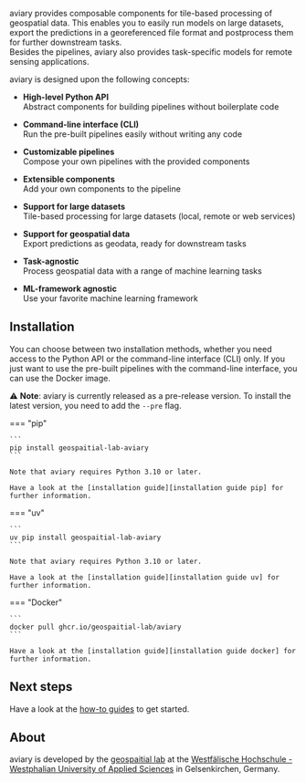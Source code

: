 <style>
  @media screen and (min-width: 76.25em) {
    .md-sidebar--primary { visibility: hidden }
  }
  .md-sidebar--secondary { visibility: hidden }
</style>

aviary provides composable components for tile-based processing of geospatial data.
This enables you to easily run models on large datasets, export the predictions in a
georeferenced file format and postprocess them for further downstream tasks.<br />
Besides the pipelines, aviary also provides task-specific models for remote sensing applications.

aviary is designed upon the following concepts:

<div class="grid cards" markdown>

-   **High-level Python API**<br />
    Abstract components for building pipelines without boilerplate code

-   **Command-line interface (CLI)**<br />
    Run the pre-built pipelines easily without writing any code

-   **Customizable pipelines**<br />
    Compose your own pipelines with the provided components

-   **Extensible components**<br />
    Add your own components to the pipeline

-   **Support for large datasets**<br />
    Tile-based processing for large datasets (local, remote or web services)

-   **Support for geospatial data**<br />
    Export predictions as geodata, ready for downstream tasks

-   **Task-agnostic**<br />
    Process geospatial data with a range of machine learning tasks

-   **ML-framework agnostic**<br />
    Use your favorite machine learning framework

</div>

## Installation

You can choose between two installation methods, whether you need access to the Python API or
the command-line interface (CLI) only.
If you just want to use the pre-built pipelines with the command-line interface, you can use the Docker image.

⚠️ **Note**: aviary is currently released as a pre-release version.
To install the latest version, you need to add the `--pre` flag.

=== "pip"

    ```
    pip install geospaitial-lab-aviary
    ```

    Note that aviary requires Python 3.10 or later.

    Have a look at the [installation guide][installation guide pip] for further information.

=== "uv"

    ```
    uv pip install geospaitial-lab-aviary
    ```

    Note that aviary requires Python 3.10 or later.

    Have a look at the [installation guide][installation guide uv] for further information.

=== "Docker"

    ```
    docker pull ghcr.io/geospaitial-lab/aviary
    ```

    Have a look at the [installation guide][installation guide docker] for further information.

  [installation guide pip]: how_to_guides/installation/how_to_install_aviary_with_pip.md
  [installation guide uv]: how_to_guides/installation/how_to_install_aviary_with_uv.md
  [installation guide docker]: how_to_guides/installation/how_to_install_aviary_with_docker.md

## Next steps

Have a look at the [how-to guides] to get started.

  [how-to guides]: how_to_guides/index.md

## About

aviary is developed by the [geospaitial lab]
at the [Westfälische Hochschule - Westphalian University of Applied Sciences]
in Gelsenkirchen, Germany.

  [geospaitial lab]: https://www.github.com/geospaitial-lab
  [Westfälische Hochschule - Westphalian University of Applied Sciences]: https://www.w-hs.de
